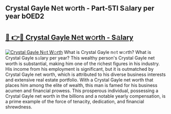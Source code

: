 ## Crystal Gayle N𝚎t w𝚘rth - Part-5Tl S𝚊lary per year bOED2

# <h2><a href="http://gc1hvue.nevu.top/?p=Crystal+Gayle">🔗 👉🔴 Crystal Gayle N𝚎t w𝚘rth - S𝚊lary</a></h2>

[![Crystal Gayle N𝚎t W𝚘rth](https://i.imgur.com/Oavwk0R.jpeg)](http://gc1hvue.nevu.top/?p=Crystal+Gayle)
What is Crystal Gayle n𝚎t w𝚘rth? What is Crystal Gayle s𝚊lary per year?
This wealthy person's Crystal Gayle net worth is substantial, making him one of the richest figures in his industry. His income from his employment is significant, but it is outmatched by Crystal Gayle net worth, which is attributed to his diverse business interests and extensive real estate portfolio. With a Crystal Gayle net worth that places him among the elite of wealth, this man is famed for his business acumen and financial prowess. This prosperous individual, possessing a Crystal Gayle net worth in the billions and a notable yearly compensation, is a prime example of the force of tenacity, dedication, and financial shrewdness.
